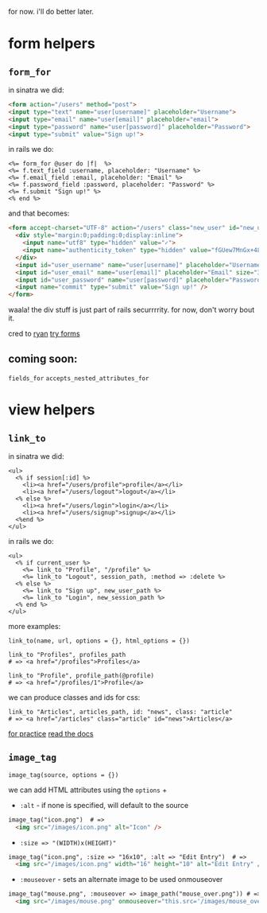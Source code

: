 for now. i'll do better later.

# form helpers

## `form_for`

in sinatra we did:
```html
<form action="/users" method="post">
<input type="text" name="user[username]" placeholder="Username">
<input type="email" name="user[email]" placeholder="email">
<input type="password" name="user[password]" placeholder="Password">
<input type="submit" value="Sign up!">
```
in rails we do:
```erb
<%= form_for @user do |f|  %>
<%= f.text_field :username, placeholder: "Username" %>
<%= f.email_field :email, placeholder: "Email" %>
<%= f.password_field :password, placeholder: "Password" %>
<%= f.submit "Sign up!" %>
<% end %>
```
and that becomes:
```html
<form accept-charset="UTF-8" action="/users" class="new_user" id="new_user" method="post" >
  <div style="margin:0;padding:0;display:inline">
    <input name="utf8" type="hidden" value="✓">
    <input name="authenticity_token" type="hidden" value="fGUew7MnGx+48gel2vjxNhqdHVUKp7q7rIMCIk+ehOw=">
  </div>
  <input id="user_username" name="user[username]" placeholder="Username" size="30" type="text" />
  <input id="user_email" name="user[email]" placeholder="Email" size="30" type="email" />
  <input id="user_password" name="user[password]" placeholder="Password" size="30" type="password" />
  <input name="commit" type="submit" value="Sign up!" />
</form>
```
waala!
the div stuff is just part of rails securrrrity. for now, don't worry bout it.

cred to [ryan](https://github.com/rguerrettaz/dev_bootcamp_phase3_prep/tree/master/overview#forms)
[try forms](https://github.com/rguerrettaz/dev_bootcamp_phase3_prep/tree/master/exercises#forms)

## coming soon:
`fields_for`
`accepts_nested_attributes_for`

# view helpers

## `link_to`

in sinatra we did:
```erb
<ul>
  <% if session[:id] %>
    <li><a href="/users/profile">profile</a></li>
    <li><a href="/users/logout">logout</a></li>
  <% else %>
    <li><a href="/users/login">login</a></li>
    <li><a href="/users/signup">signup</a></li>
  <%end %>
</ul>
```
in rails we do:
```erb
<ul>
  <% if current_user %>
    <%= link_to "Profile", "/profile" %>
    <%= link_to "Logout", session_path, :method => :delete %>
  <% else %>
    <%= link_to "Sign up", new_user_path %>
    <%= link_to "Login", new_session_path %>
  <% end %>
</ul>
```
more examples:

```erb
link_to(name, url, options = {}, html_options = {})

link_to "Profiles", profiles_path
# => <a href="/profiles">Profiles</a>

link_to "Profile", profile_path(@profile)
# => <a href="/profiles/1">Profile</a>
```

we can produce classes and ids for css:
```erb
link_to "Articles", articles_path, id: "news", class: "article"
# => <a href="/articles" class="article" id="news">Articles</a>
```

[for practice](https://github.com/rguerrettaz/dev_bootcamp_phase3_prep/tree/master/exercises#links)
[read the docs](http://api.rubyonrails.org/classes/ActionView/Helpers/UrlHelper.html#method-i-link_to)

## `image_tag`

`image_tag(source, options = {})`

we can add HTML attributes using the `options` +
* `:alt` - if none is specified, will default to the source
```html
image_tag("icon.png")  # =>
  <img src="/images/icon.png" alt="Icon" />
```

* `:size => "(WIDTH)x(HEIGHT)"`
```html
image_tag("icon.png", :size => "16x10", :alt => "Edit Entry")  # =>
  <img src="/images/icon.png" width="16" height="10" alt="Edit Entry" />
```
* `:mouseover` - sets an alternate image to be used onmouseover
```html
image_tag("mouse.png", :mouseover => image_path("mouse_over.png")) # =>
  <img src="/images/mouse.png" onmouseover="this.src='/images/mouse_over.png'" onmouseout="this.src='/images/mouse.png'" alt="Mouse" />
```